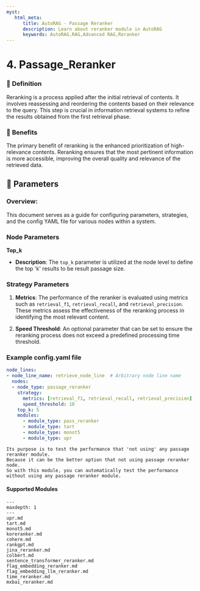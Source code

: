 ```yaml
---
myst:
   html_meta:
      title: AutoRAG - Passage Reranker
      description: Learn about reranker module in AutoRAG
      keywords: AutoRAG,RAG,Advanced RAG,Reranker
---
```

# 4. Passage_Reranker

### 🔎 **Definition**
Reranking is a process applied after the initial retrieval of contents. It involves reassessing and reordering the contents based on their relevance to the query. This step is crucial in information retrieval systems to refine the results obtained from the first retrieval phase.


### 🤸 **Benefits**
The primary benefit of reranking is the enhanced prioritization of high-relevance contents.
Reranking ensures that the most pertinent information is more accessible,
improving the overall quality and relevance of the retrieved data.

## 🔢 **Parameters**
### **Overview**:
This document serves as a guide for configuring parameters, strategies, and the config YAML file for various nodes within a system.
### **Node Parameters**
**Top_k**
- **Description**: The `top_k` parameter is utilized at the node level to define the top 'k' results to be result passage size.

### **Strategy Parameters**
1. **Metrics**: The performance of the reranker is evaluated using metrics such as `retrieval_f1`, `retrieval_recall`, and `retrieval_precision`. These metrics assess the effectiveness of the reranking process in identifying the most relevant content.

2. **Speed Threshold**: An optional parameter that can be set to ensure the reranking process does not exceed a predefined processing time threshold.


### Example config.yaml file
```yaml
node_lines:
- node_line_name: retrieve_node_line  # Arbitrary node line name
  nodes:
  - node_type: passage_reranker
    strategy:
      metrics: [retrieval_f1, retrieval_recall, retrieval_precision]
      speed_threshold: 10
    top_k: 5
    modules:
      - module_type: pass_reranker
      - module_type: tart
      - module_type: monot5
      - module_type: upr
```

```{admonition} What is pass_reranker?
Its purpose is to test the performance that 'not using' any passage reranker module.
Because it can be the better option that not using passage reranker node.
So with this module, you can automatically test the performance without using any passage reranker module.
```

#### Supported Modules

```{toctree}
---
maxdepth: 1
---
upr.md
tart.md
monot5.md
koreranker.md
cohere.md
rankgpt.md
jina_reranker.md
colbert.md
sentence_transformer_reranker.md
flag_embedding_reranker.md
flag_embedding_llm_reranker.md
time_reranker.md
mxbai_reranker.md
```

